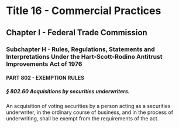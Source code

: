 
# Title 16 - Commercial Practices
## Chapter I - Federal Trade Commission
### Subchapter H - Rules, Regulations, Statements and Interpretations Under the Hart-Scott-Rodino Antitrust Improvements Act of 1976
#### PART 802 - EXEMPTION RULES
##### § 802.60 Acquisitions by securities underwriters.

An acquisition of voting securities by a person acting as a securities underwriter, in the ordinary course of business, and in the process of underwriting, shall be exempt from the requirements of the act.
